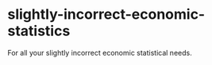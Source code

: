 # slightly-incorrect-economic-statistics
For all your slightly incorrect economic statistical needs.
